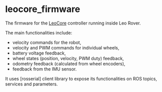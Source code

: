 # leocore_firmware

The firmware for the [LeoCore] controller running inside Leo Rover. 

The main functionalities include:
- velocity commands for the robot,
- velocity and PWM commands for individual wheels,
- battery voltage feedback,
- wheel states (position, velocity, PWM duty) feedback,
- odometry feedback (calculated from wheel encoders),
- feedback from the IMU sensor.

It uses [rosserial] client library to expose its functionalities on ROS topics, services and parameters.

[LeoCore]: https://www.leorover.tech/documentation/leo-core